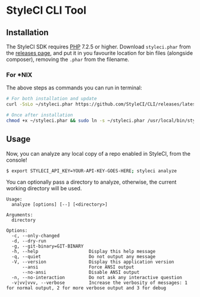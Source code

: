 # StyleCI CLI Tool

## Installation

The StyleCI SDK requires [PHP](https://php.net) 7.2.5 or higher. Download `styleci.phar` from the [releases page](https://github.com/StyleCI/CLI/releases/latest), and put it in you favourite location for bin files (alongside composer), removing the `.phar` from the filename.

### For \*NIX

The above steps as commands you can run in terminal:
```sh
# For both installation and update
curl -SsLo ~/styleci.phar https://github.com/StyleCI/CLI/releases/latest/download/styleci.phar

# Once after installation
chmod +x ~/styleci.phar && sudo ln -s ~/styleci.phar /usr/local/bin/styleci
```


## Usage

Now, you can analyze any local copy of a repo enabled in StyleCI, from the console!

```bash
$ export STYLECI_API_KEY=YOUR-API-KEY-GOES-HERE; styleci analyze
```

You can optionally pass a directory to analyze, otherwise, the current working directory will be used.

```
Usage:
  analyze [options] [--] [<directory>]

Arguments:
  directory                    

Options:
  -c, --only-changed           
  -d, --dry-run                
  -g, --git-binary=GIT-BINARY  
  -h, --help                   Display this help message
  -q, --quiet                  Do not output any message
  -V, --version                Display this application version
      --ansi                   Force ANSI output
      --no-ansi                Disable ANSI output
  -n, --no-interaction         Do not ask any interactive question
  -v|vv|vvv, --verbose         Increase the verbosity of messages: 1 for normal output, 2 for more verbose output and 3 for debug
```

